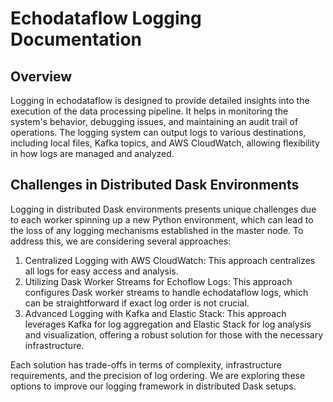 # Echodataflow Logging Documentation
## Overview
Logging in echodataflow is designed to provide detailed insights into the execution of the data processing pipeline. It helps in monitoring the system's behavior, debugging issues, and maintaining an audit trail of operations. The logging system can output logs to various destinations, including local files, Kafka topics, and AWS CloudWatch, allowing flexibility in how logs are managed and analyzed.

## Challenges in Distributed Dask Environments
Logging in distributed Dask environments presents unique challenges due to each worker spinning up a new Python environment, which can lead to the loss of any logging mechanisms established in the master node. To address this, we are considering several approaches:

1. Centralized Logging with AWS CloudWatch: This approach centralizes all logs for easy access and analysis.
2. Utilizing Dask Worker Streams for Echoflow Logs: This approach configures Dask worker streams to handle echodataflow logs, which can be straightforward if exact log order is not crucial.
3. Advanced Logging with Kafka and Elastic Stack: This approach leverages Kafka for log aggregation and Elastic Stack for log analysis and visualization, offering a robust solution for those with the necessary infrastructure.

Each solution has trade-offs in terms of complexity, infrastructure requirements, and the precision of log ordering. We are exploring these options to improve our logging framework in distributed Dask setups.